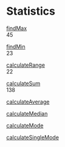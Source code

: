 # Statistics

[findMax](findMax.js)  
45

[findMin](findMin.js)  
23

[calculateRange](calculateRange.js)  
22

[calculateSum](calculateSum.js)  
138

[calculateAverage](calculateAverage.js)

[calculateMedian](calculateMedian.js)

[calculateMode](calculateMode.js)

[calculateSingleMode](calculateSingleMode.js)